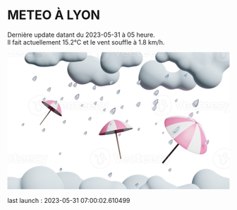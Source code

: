 # METEO À LYON

Dernière update datant du 2023-05-31 à 05 heure.  
Il fait actuellement 15.2°C et le vent souffle à 1.8 km/h.      

![](./.github/rain.png)

last launch : 2023-05-31 07:00:02.610499
